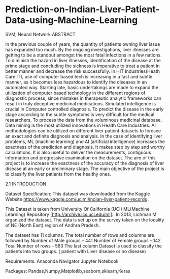 # Prediction-on-Indian-Liver-Patient-Data-using-Machine-Learning
SVM, Neural Network
ABSTRACT


In the previous couple of years, the quantity of patients owning liver issue has expanded too much. By the ongoing investigations, liver illnesses are getting to be a standout amongst the most fatal infections in a few nations. To diminish the hazard in liver illnesses, identification of the disease at the prime stage and concluding the sickness is imperative to treat a patient in better manner and decrease the risk successfully.
In HIT Industries(Heath Care IT), use of computer based tech is increasing in a fast and subtle manner, as it becomes less hazardous to identify the diseases in an automated way. Starting late, basic undertakings are made to expand the utilization of computer based technology in the different regions of diagnostic process, since mistakes in therapeutic analytic frameworks can result in truly deceptive medicinal medications. Simulated intelligence is crucial in Computer controlled diagnosis. To predict the disease in the early stage according to the subtle symptoms is very difficult for the medical researchers. To process the data from the voluminous medicinal database, Data mining is the most utilized innovations in Health Care Industries. AI methodologies can be utilized on different liver patient datasets to foresee an exact and definite diagnosis and analysis.
In the case of identifying liver problems, ML (machine learning) and AI (artificial intelligence) increases the exactness of the prediction and diagnosis. It makes step by step and worthy calculations. It is also useful to deliver the measurements, contiguous information and progressive examination on the dataset. The aim of this project is to increase the exactness of the accuracy of the diagnosis of liver disease at an early or preliminary stage. The main objective of the project is to classify the liver patients from the healthy ones. 

2.1 INTRODUCTION

Dataset Specification:
This dataset was downloaded from the Kaggle Website https://www.kaggle.com/uciml/indian-liver-patient-records .

This Dataset is taken from University Of California (UCI) ML(Machine Learning) Repository [http://archive.ics.uci.edu/ml].. In 2013, Lichman M organized the dataset. The data is set up on the survey taken on the locality of NE (North East) region of Andhra Pradesh.

The dataset has 11 columns. The total number of rows and columns are followed by
Number of Male groups – 441
Number of Female groups – 142
Total Number of rows - 583
The last column Dataset is used to classify the patients into two groups. ( patient with Liver disease or no disease)

Requirements:
Anaconda Navigator
Jupyter Notebook

Packages:
Pandas,Numpy,Matplotlib,seaborn,sklearn,Keras
